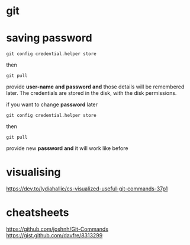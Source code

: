git
===
# saving password
```
git config credential.helper store
```

then 
```
git pull
```
provide **user-name** **and** **password** **and** those details will be remembered later. The credentials are stored in the disk, with the disk permissions. 

if you want to change **password** later 

```
git config credential.helper store 
```

then 

```
git pull
```
provide new **password** **and** it will work like before


# visualising
https://dev.to/lydiahallie/cs-visualized-useful-git-commands-37p1

# cheatsheets
https://github.com/joshnh/Git-Commands
https://gist.github.com/davfre/8313299